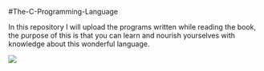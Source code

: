 #The-C-Programming-Language

In this repository I will upload the programs written while reading the book, the purpose of this is that you can learn and nourish yourselves with knowledge about this wonderful language.

![](https://media.licdn.com/dms/image/C5612AQHaPpDR8Bjlig/article-cover_image-shrink_720_1280/0/1520099730180?e=1716422400&v=beta&t=8HOiA2sCwZ81tWp8pHpd43QT4Ye0jCgEuNX3IY2aMhQ)


